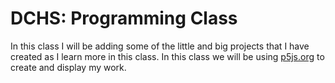 # **DCHS:** Programming Class
In this class I will be adding some of the little and big projects that I have created as I learn more in this class. In this class we will be using 
[p5js.org](https://editor.p5js.org)
to create and display my work.
